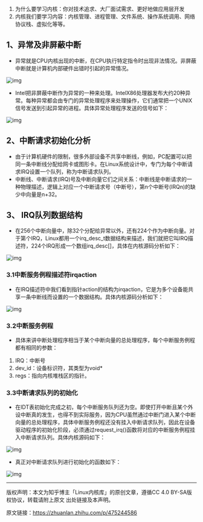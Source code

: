 1. 为什么要学习内核：你对技术追求、大厂面试需求、更好地做应用层开发
2. 内核我们要学习内容：内核管理、进程管理、文件系统、操作系统调用、网络协议栈、虚拟化等等。

## 1、异常及非屏蔽中断

- 异常就是CPU内核出现的中断，在CPU执行特定指令时出现非法情况。非屏蔽中断就是计算机内部硬件出错时引起的异常情况。

![img](https://pic1.zhimg.com/80/v2-3ec56aabdcdee71a277a7fe5512b1450_720w.webp)

- Intel把非屏蔽中断作为异常的一种来处理。IntelX86处理器发布大约20种异常。每种异常都会由专门的异常处理程序来处理操作，它们通常把一个UNIX信号发送到引起异常的进程。具体异常处理程序发送的信号如下：

![img](https://pic1.zhimg.com/80/v2-683b38bdf0caa852b87c550e04329fa8_720w.webp)

## 2、中断请求初始化分析

- 由于计算机硬件的限制，很多外部设备不共享中断线，例如，PC配置可以把同一条中断线分配给网卡或图形卡。在Linux系统设计中，专门为每个中断请求IRQ设置一个队列，称为中断请求队列。
- 中断线、中断请求(IRQ)号及中断向量它们之间关系：中断线是中断请求的一种物理描述，逻辑上对应一个中断请求号（中断号），第n个中断号(IRQn)的缺少中向量是n+32。

## 3、 IRQ队列数据结构

- 在256个中断向量中，除32个分配给异常以外，还有224个作为中断向量。对于第个IRQ，Linux都用一个irq_desc_t数据结构来描述，我们就把它叫IRQ描述符，224个IRQ形成一个数组irq_desc[]，具体在内核源码分析如下：

![img](https://pic2.zhimg.com/80/v2-542e4ea3362bbad570e87e4ff8cf62e1_720w.webp)

### 3.1中断服务例程描述符irqaction

- 在IRQ描述符中我们看到指针action的结构为irqaction，它是为多个设备能共享一条中断线而设置的一个数据结构。具体内核源码分析如下：

![img](https://pic3.zhimg.com/80/v2-ebe9e5c3b5334cbb7b4f5bbdf8b5f606_720w.webp)

### 3.2中断服务例程

- 具体来讲中断处理程序相当于某个中断向量的总处理程序，每个中断服务例程都有相同的参数：

1. IRQ：中断号
2. dev_id：设备标识符，其类型为void*
3. regs：指向内核堆栈区的指针。

### 3.3中断请求队列的初始化

- 在IDT表初始化完成之初，每个中断服务队列还为空。即使打开中断且某个外设中断真的发生，也得不到实际服务，因为CPU虽然通过中断门进入某个中断向量的总处理程序，具体中断服务例程还没有挂入中断请求队列，因此在设备驱动程序的初始化阶段，必须通过request_irq()函数将对应的中断服务例程挂入中断请求队列。具体内核源码如下：

![img](https://pic2.zhimg.com/80/v2-78a5cacea36f33c9539e30d6d1167031_720w.webp)

- 真正对中断请求队列进行初始化的函数如下：

![img](https://pic3.zhimg.com/80/v2-7d3ed5f42b4ee5d4aeac7cc5e977a946_720w.webp)

------

版权声明：本文为知乎博主「Linux内核库」的原创文章，遵循CC 4.0 BY-SA版权协议，转载请附上原文 出处链接及本声明。 

原文链接：https://zhuanlan.zhihu.com/p/475244586
